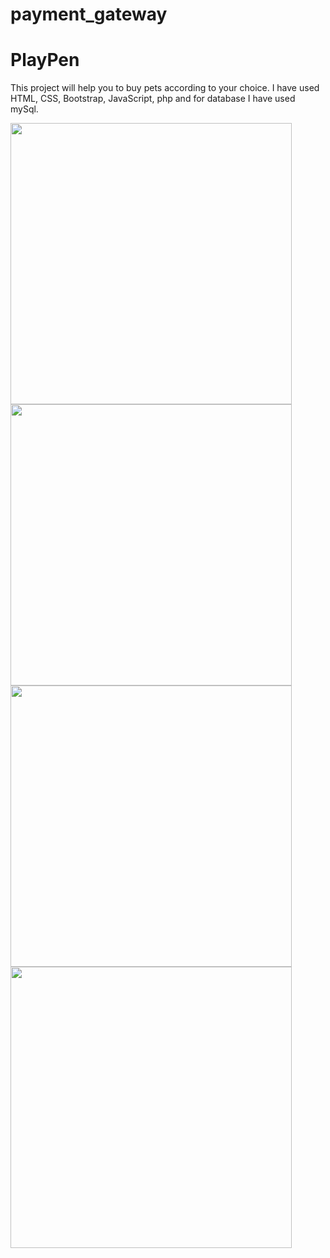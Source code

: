 # payment_gateway
<h1>PlayPen</h1>
<p>This project will help you to buy pets according to your choice. I have used HTML, CSS, Bootstrap, JavaScript, php and for database I have used mySql.</p>
<img src="screenshots/ss1.jpeg" height="450"  />
<img src="screenshots/ss2.jpeg" height="450"  />
<img src="screenshots/ss3.jpeg" height="450"  />
<img src="screenshots/ss4.jpeg" height="450"  />

